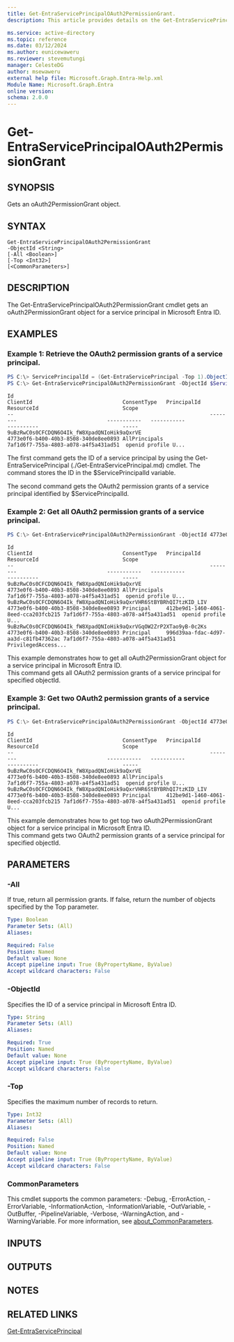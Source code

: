 ```yaml
---
title: Get-EntraServicePrincipalOAuth2PermissionGrant.
description: This article provides details on the Get-EntraServicePrincipalOAuth2PermissionGrant command.

ms.service: active-directory
ms.topic: reference
ms.date: 03/12/2024
ms.author: eunicewaweru
ms.reviewer: stevemutungi
manager: CelesteDG
author: msewaweru
external help file: Microsoft.Graph.Entra-Help.xml
Module Name: Microsoft.Graph.Entra
online version:
schema: 2.0.0
---
```


# Get-EntraServicePrincipalOAuth2PermissionGrant

## SYNOPSIS
Gets an oAuth2PermissionGrant object.

## SYNTAX

```
Get-EntraServicePrincipalOAuth2PermissionGrant
-ObjectId <String>
[-All <Boolean>]
[-Top <Int32>]
[<CommonParameters>]
```

## DESCRIPTION
The Get-EntraServicePrincipalOAuth2PermissionGrant cmdlet gets an oAuth2PermissionGrant object for a service principal in Microsoft Entra ID.

## EXAMPLES

### Example 1: Retrieve the OAuth2 permission grants of a service principal.

```powershell
PS C:\> ServicePrincipalId = (Get-EntraServicePrincipal -Top 1).ObjectId
PS C:\> Get-EntraServicePrincipalOAuth2PermissionGrant -ObjectId $ServicePrincipalId
```
```output
Id                                                               ClientId                             ConsentType   PrincipalId                          ResourceId                           Scope
--                                                               --------                             -----------   -----------                          ----------                           -----
9uBzRwC0s0CFCDQN6O4Ik_fW8XpadQNIoHik9aQxrVE                      4773e0f6-b400-40b3-8508-340de8ee0893 AllPrincipals                                      7af1d6f7-755a-4803-a078-a4f5a431ad51  openid profile U...
```

The first command gets the ID of a service principal by using the Get-EntraServicePrincipal (./Get-EntraServicePrincipal.md) cmdlet. 
The command stores the ID in the $ServicePrincipalId variable.

The second command gets the OAuth2 permission grants of a service principal identified by $ServicePrincipalId.

### Example 2: Get all OAuth2 permission grants of a service principal.
```powershell
PS C:\> Get-EntraServicePrincipalOAuth2PermissionGrant -ObjectId 4773e0f6-b400-40b3-8508-340de8ee0893 -All $true
```
```output
Id                                                               ClientId                             ConsentType   PrincipalId                          ResourceId                           Scope
--                                                               --------                             -----------   -----------                          ----------                           -----
9uBzRwC0s0CFCDQN6O4Ik_fW8XpadQNIoHik9aQxrVE                      4773e0f6-b400-40b3-8508-340de8ee0893 AllPrincipals                                      7af1d6f7-755a-4803-a078-a4f5a431ad51  openid profile U...
9uBzRwC0s0CFCDQN6O4Ik_fW8XpadQNIoHik9aQxrVHR6StBYBRhQI7tzKID_LIV 4773e0f6-b400-40b3-8508-340de8ee0893 Principal     412be9d1-1460-4061-8eed-cca203fcb215 7af1d6f7-755a-4803-a078-a4f5a431ad51  openid profile U...
9uBzRwC0s0CFCDQN6O4Ik_fW8XpadQNIoHik9aQxrVGqOW2ZrP2XTao9yB-0c2Ks 4773e0f6-b400-40b3-8508-340de8ee0893 Principal     996d39aa-fdac-4d97-aa3d-c81fb47362ac 7af1d6f7-755a-4803-a078-a4f5a431ad51  PrivilegedAccess...
```

This example demonstrates how to get all oAuth2PermissionGrant object for a service principal in Microsoft Entra ID.  
This command gets all OAuth2 permission grants of a service principal for specified objectId.

### Example 3: Get two OAuth2 permission grants of a service principal.

```powershell
PS C:\> Get-EntraServicePrincipalOAuth2PermissionGrant -ObjectId 4773e0f6-b400-40b3-8508-340de8ee0893 -Top 2
```
```output
Id                                                               ClientId                             ConsentType   PrincipalId                          ResourceId                           Scope
--                                                               --------                             -----------   -----------                          ----------                           -----
9uBzRwC0s0CFCDQN6O4Ik_fW8XpadQNIoHik9aQxrVE                      4773e0f6-b400-40b3-8508-340de8ee0893 AllPrincipals                                      7af1d6f7-755a-4803-a078-a4f5a431ad51  openid profile U...
9uBzRwC0s0CFCDQN6O4Ik_fW8XpadQNIoHik9aQxrVHR6StBYBRhQI7tzKID_LIV 4773e0f6-b400-40b3-8508-340de8ee0893 Principal     412be9d1-1460-4061-8eed-cca203fcb215 7af1d6f7-755a-4803-a078-a4f5a431ad51  openid profile U...
```

This example demonstrates how to get top two oAuth2PermissionGrant object for a service principal in Microsoft Entra ID.  
This command gets two OAuth2 permission grants of a service principal for specified objectId.

## PARAMETERS

### -All
If true, return all permission grants.
If false, return the number of objects specified by the Top parameter.

```yaml
Type: Boolean
Parameter Sets: (All)
Aliases:

Required: False
Position: Named
Default value: None
Accept pipeline input: True (ByPropertyName, ByValue)
Accept wildcard characters: False
```

### -ObjectId
Specifies the ID of a service principal in Microsoft Entra ID.

```yaml
Type: String
Parameter Sets: (All)
Aliases:

Required: True
Position: Named
Default value: None
Accept pipeline input: True (ByPropertyName, ByValue)
Accept wildcard characters: False
```

### -Top
Specifies the maximum number of records to return.

```yaml
Type: Int32
Parameter Sets: (All)
Aliases:

Required: False
Position: Named
Default value: None
Accept pipeline input: True (ByPropertyName, ByValue)
Accept wildcard characters: False
```

### CommonParameters
This cmdlet supports the common parameters: -Debug, -ErrorAction, -ErrorVariable, -InformationAction, -InformationVariable, -OutVariable, -OutBuffer, -PipelineVariable, -Verbose, -WarningAction, and -WarningVariable. For more information, see [about_CommonParameters](https://go.microsoft.com/fwlink/?LinkID=113216).

## INPUTS

## OUTPUTS

## NOTES

## RELATED LINKS

[Get-EntraServicePrincipal](Get-EntraServicePrincipal.md)